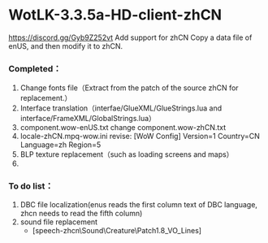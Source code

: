# WotLK-3.3.5a-HD-client-zhCN
https://discord.gg/Gyb9Z252vt Add support for zhCN
Copy a data file of enUS, and then modify it to zhCN.


### Completed：
  1) Change fonts file（Extract from the patch of the source zhCN for replacement.）
  2) Interface translation（interfae/GlueXML/GlueStrings.lua and interface/FrameXML/GlobalStrings.lua）
  3) component.wow-enUS.txt change component.wow-zhCN.txt
  4) locale-zhCN.mpq-wow.ini revise:
      [WoW Config]
      Version=1
      Country=CN
      Language=zh
      Region=5
  5) BLP texture replacement（such as loading screens and maps）
  6) 
  
### To do list：
  1) DBC file localization(enus reads the first column text of DBC language, zhcn needs to read the fifth column)
  2) sound file replacement
     - [speech-zhcn\Sound\Creature\Patch1.8_VO_Lines]
